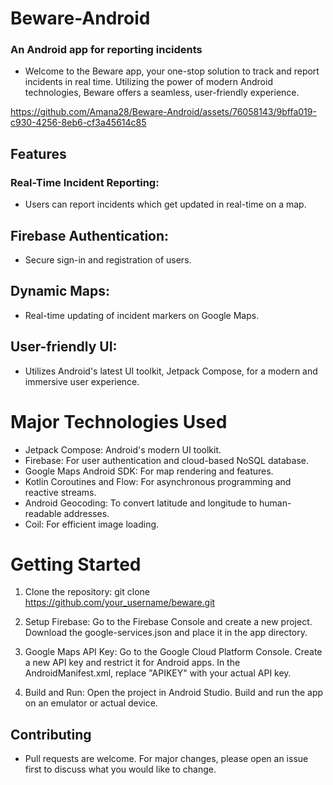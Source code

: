 # Beware-Android
### An Android app for reporting incidents

* Welcome to the Beware app, your one-stop solution to track and report incidents in real time. Utilizing the power of modern Android technologies, Beware offers a seamless, user-friendly experience.


https://github.com/Amana28/Beware-Android/assets/76058143/9bffa019-c930-4256-8eb6-cf3a45614c85


## Features


### Real-Time Incident Reporting:
* Users can report incidents which get updated in real-time on a map.

## Firebase Authentication:
* Secure sign-in and registration of users.

## Dynamic Maps:
* Real-time updating of incident markers on Google Maps.

## User-friendly UI:
* Utilizes Android's latest UI toolkit, Jetpack Compose, for a modern and immersive user experience.


# Major Technologies Used

* Jetpack Compose: Android's modern UI toolkit.
* Firebase: For user authentication and cloud-based NoSQL database.
* Google Maps Android SDK: For map rendering and features.
* Kotlin Coroutines and Flow: For asynchronous programming and reactive streams.
* Android Geocoding: To convert latitude and longitude to human-readable addresses.
* Coil: For efficient image loading.


# Getting Started

1. Clone the repository:
git clone https://github.com/your_username/beware.git

2. Setup Firebase:
Go to the Firebase Console and create a new project. Download the google-services.json and place it in the app directory.

3. Google Maps API Key:
Go to the Google Cloud Platform Console. Create a new API key and restrict it for Android apps. In the AndroidManifest.xml, replace "APIKEY" with your actual API key.

4. Build and Run:
Open the project in Android Studio. Build and run the app on an emulator or actual device.


## Contributing
* Pull requests are welcome. For major changes, please open an issue first to discuss what you would like to change.

  

